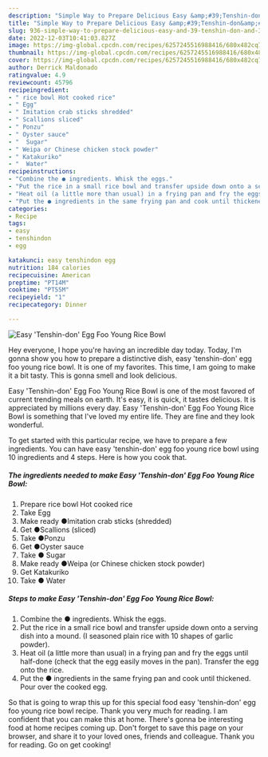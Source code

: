 ```yaml
---
description: "Simple Way to Prepare Delicious Easy &amp;#39;Tenshin-don&amp;#39; Egg Foo Young Rice Bowl"
title: "Simple Way to Prepare Delicious Easy &amp;#39;Tenshin-don&amp;#39; Egg Foo Young Rice Bowl"
slug: 936-simple-way-to-prepare-delicious-easy-and-39-tenshin-don-and-39-egg-foo-young-rice-bowl
date: 2022-12-03T10:41:03.827Z
image: https://img-global.cpcdn.com/recipes/6257245516988416/680x482cq70/easy-tenshin-don-egg-foo-young-rice-bowl-recipe-main-photo.jpg
thumbnail: https://img-global.cpcdn.com/recipes/6257245516988416/680x482cq70/easy-tenshin-don-egg-foo-young-rice-bowl-recipe-main-photo.jpg
cover: https://img-global.cpcdn.com/recipes/6257245516988416/680x482cq70/easy-tenshin-don-egg-foo-young-rice-bowl-recipe-main-photo.jpg
author: Derrick Maldonado
ratingvalue: 4.9
reviewcount: 45796
recipeingredient:
- " rice bowl Hot cooked rice"
- " Egg"
- " Imitation crab sticks shredded"
- " Scallions sliced"
- " Ponzu"
- " Oyster sauce"
- "  Sugar"
- " Weipa or Chinese chicken stock powder"
- " Katakuriko"
- "  Water"
recipeinstructions:
- "Combine the ● ingredients. Whisk the eggs."
- "Put the rice in a small rice bowl and transfer upside down onto a serving dish into a mound. (I seasoned plain rice with 10 shapes of garlic powder)."
- "Heat oil (a little more than usual) in a frying pan and fry the eggs until half-done (check that the egg easily moves in the pan). Transfer the egg onto the rice."
- "Put the ● ingredients in the same frying pan and cook until thickened. Pour over the cooked egg."
categories:
- Recipe
tags:
- easy
- tenshindon
- egg

katakunci: easy tenshindon egg 
nutrition: 184 calories
recipecuisine: American
preptime: "PT14M"
cooktime: "PT55M"
recipeyield: "1"
recipecategory: Dinner

---
```



![Easy &#39;Tenshin-don&#39; Egg Foo Young Rice Bowl](https://img-global.cpcdn.com/recipes/6257245516988416/680x482cq70/easy-tenshin-don-egg-foo-young-rice-bowl-recipe-main-photo.jpg)

Hey everyone, I hope you're having an incredible day today. Today, I'm gonna show you how to prepare a distinctive dish, easy &#39;tenshin-don&#39; egg foo young rice bowl. It is one of my favorites. This time, I am going to make it a bit tasty. This is gonna smell and look delicious.

Easy &#39;Tenshin-don&#39; Egg Foo Young Rice Bowl is one of the most favored of current trending meals on earth. It's easy, it is quick, it tastes delicious. It is appreciated by millions every day. Easy &#39;Tenshin-don&#39; Egg Foo Young Rice Bowl is something that I've loved my entire life. They are fine and they look wonderful.




To get started with this particular recipe, we have to prepare a few ingredients. You can have easy &#39;tenshin-don&#39; egg foo young rice bowl using 10 ingredients and 4 steps. Here is how you cook that.

<!--inarticleads1-->

##### The ingredients needed to make Easy &#39;Tenshin-don&#39; Egg Foo Young Rice Bowl:

1. Prepare  rice bowl Hot cooked rice
1. Take  Egg
1. Make ready  ●Imitation crab sticks (shredded)
1. Get  ●Scallions (sliced)
1. Take  ●Ponzu
1. Get  ●Oyster sauce
1. Take  ● Sugar
1. Make ready  ●Weipa (or Chinese chicken stock powder)
1. Get  Katakuriko
1. Take  ● Water




<!--inarticleads2-->

##### Steps to make Easy &#39;Tenshin-don&#39; Egg Foo Young Rice Bowl:

1. Combine the ● ingredients. Whisk the eggs.
1. Put the rice in a small rice bowl and transfer upside down onto a serving dish into a mound. (I seasoned plain rice with 10 shapes of garlic powder).
1. Heat oil (a little more than usual) in a frying pan and fry the eggs until half-done (check that the egg easily moves in the pan). Transfer the egg onto the rice.
1. Put the ● ingredients in the same frying pan and cook until thickened. Pour over the cooked egg.




So that is going to wrap this up for this special food easy &#39;tenshin-don&#39; egg foo young rice bowl recipe. Thank you very much for reading. I am confident that you can make this at home. There's gonna be interesting food at home recipes coming up. Don't forget to save this page on your browser, and share it to your loved ones, friends and colleague. Thank you for reading. Go on get cooking!
